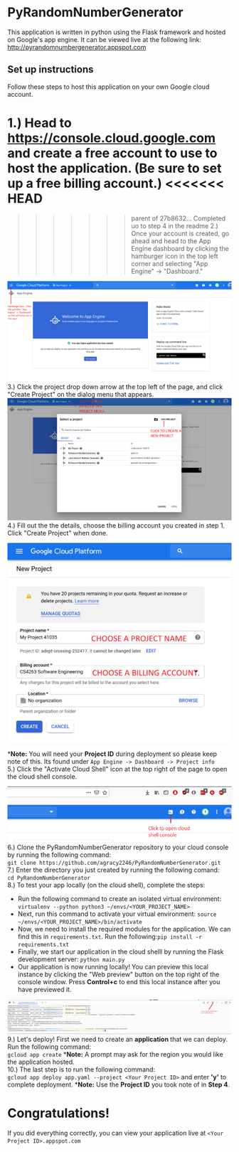 # PyRandomNumberGenerator

This application is written in python using the Flask framework and hosted on Google's app engine. It can be viewed live at the following link:
http://pyrandomnumbergenerator.appspot.com


## Set up instructions
Follow these steps to host this application on your own Google cloud account.

1.)  Head to https://console.cloud.google.com and create a free account to use to host the application.  (Be sure to set up a free billing account.)
<<<<<<< HEAD
<br>
=======
>>>>>>> parent of 27b8632... Completed uo to step 4 in the readme
2.) Once your account is created, go ahead and head to the App Engine dashboard by clicking the hamburger icon in the top left corner and selecting "App Engine" -> "Dashboard."

![]( doc/1_AppEngine_DashBoard_Start.png )
<br>
3.) Click the project drop down arrow at the top left of the page, and click "Create Project" on the dialog menu that appears.
![]( doc/2_CreateProjectMenu.png )
<br>
4.) Fill out the the details, choose the billing account you created in step 1. Click "Create Project" when done.

![]( doc/3_CreateProject_Details.png)

***Note:** You will need your **Project ID** during deployment so please keep note of this. Its found under ```App Engine -> Dashboard -> Project info```
<br>
5.) Click the "Activate Cloud Shell" icon at the top right of the page to open the cloud shell console.

![]( doc/4_OpenCloudShell.png )
<br>
6.) Clone the PyRandomNumberGenerator repository to your cloud console by running the following command:  
    ` git clone https://github.com/agracy2246/PyRandomNumberGenerator.git `
<br>
7.) Enter the directory you just created by running the following comand:  
    ` cd PyRandomNumberGenerator `
<br>
8.) To test your app locally (on the cloud shell), complete the steps:
  * Run the following command to create an isolated virtual environment:
     ` virtualenv --python python3 ~/envs/<YOUR_PROJECT_NAME> `
  * Next, run this command to activate your virtual environment:
     ` source ~/envs/<YOUR_PROJECT_NAME>/bin/activate `
  * Now, we need to install the required modules for the application. We can find this in ` requirements.txt `. Run the following:` pip install -r requirements.txt `
  * Finally, we start our application in the cloud shelll by running the Flask development server:
    ` python main.py `
  * Our application is now running locally! You can preview this local instance by clicking the "Web preview" button on the top right of the console window. Press **Control+c** to end this local instance after you have previewed it.  
  
  ![]( doc/5_LivePreview.png )
<br>
9.) Let's deploy! First we need to create an **application** that we can deploy. Run the following command:  
` gcloud app create `
***Note:** A prompt may ask for the region you would like the application hosted.
<br>
10.) The last step is to run the following command:  
` gcloud app deploy app.yaml --project <Your Project ID> `
and enter **'y'** to complete deployment.
***Note:** Use the **Project ID** you took note of in **Step 4**.

# Congratulations!
If you did everything correctly, you can view your application live at ` <Your Project ID>.appspot.com `


	

